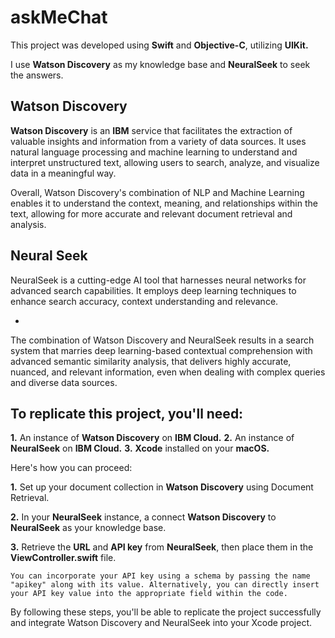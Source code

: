 # askMeChat
 
This project was developed using **Swift** and **Objective-C**, utilizing **UIKit.**

I use **Watson Discovery** as my knowledge base and **NeuralSeek** to seek the answers.

## Watson Discovery

**Watson Discovery** is an **IBM** service that facilitates the extraction of valuable insights and information from a variety of data sources. It uses natural language processing and machine learning to understand and interpret unstructured text, allowing users to search, analyze, and visualize data in a meaningful way.

Overall, Watson Discovery's combination of NLP and Machine Learning enables it to understand the context, meaning, and relationships within the text, allowing for more accurate and relevant document retrieval and analysis.

## Neural Seek

NeuralSeek is a cutting-edge AI tool that harnesses neural networks for advanced search capabilities. It employs deep learning techniques to enhance search accuracy, context understanding and relevance. 

-

The combination of Watson Discovery and NeuralSeek results in a search system that marries deep learning-based contextual comprehension with advanced semantic similarity analysis, that delivers highly accurate, nuanced, and relevant information, even when dealing with complex queries and diverse data sources.

##  To replicate this project, you'll need:

**1.** An instance of **Watson Discovery** on **IBM Cloud.**
**2.** An instance of **NeuralSeek** on **IBM Cloud.**
**3.** **Xcode** installed on your **macOS.**

Here's how you can proceed:

**1.** Set up your document collection in **Watson Discovery** using Document Retrieval. 

**2.** In your **NeuralSeek** instance,  a connect **Watson Discovery** to **NeuralSeek** as your knowledge base.

**3.** Retrieve the **URL** and **API key** from **NeuralSeek**, then place them in the **ViewController.swift** file.

`You can incorporate your API key using a schema by passing the name "apikey" along with its value. Alternatively, you can directly insert your API key value into the appropriate field within the code.`

By following these steps, you'll be able to replicate the project successfully and integrate Watson Discovery and NeuralSeek into your Xcode project.
